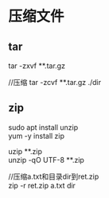# 压缩文件

## tar

tar -zxvf  **.tar.gz

//压缩
tar -zcvf **.tar.gz ./dir

## zip

sudo apt install unzip  
yum -y install zip

uzip  **.zip  
unzip -qO UTF-8 **.zip

//压缩a.txt和目录dir到ret.zip  
zip -r ret.zip a.txt dir
